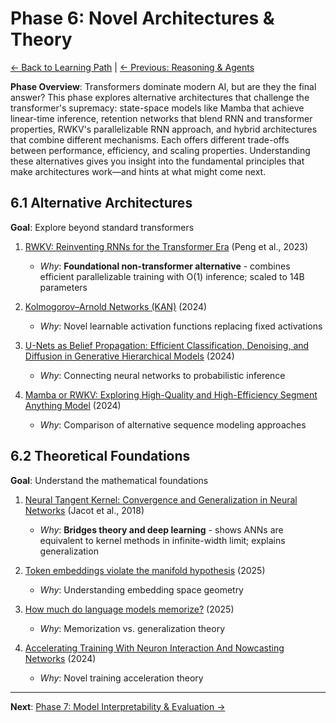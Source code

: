 # Phase 6: Novel Architectures & Theory

[← Back to Learning Path](../learning-path.md) | [← Previous: Reasoning & Agents](phase-05-reasoning.md)

**Phase Overview**: Transformers dominate modern AI, but are they the final answer? This phase explores alternative architectures that challenge the transformer's supremacy: state-space models like Mamba that achieve linear-time inference, retention networks that blend RNN and transformer properties, RWKV's parallelizable RNN approach, and hybrid architectures that combine different mechanisms. Each offers different trade-offs between performance, efficiency, and scaling properties. Understanding these alternatives gives you insight into the fundamental principles that make architectures work—and hints at what might come next.

## 6.1 Alternative Architectures
**Goal**: Explore beyond standard transformers

1. [RWKV: Reinventing RNNs for the Transformer Era](https://arxiv.org/abs/2305.13048) (Peng et al., 2023)
   - *Why*: **Foundational non-transformer alternative** - combines efficient parallelizable training with O(1) inference; scaled to 14B parameters

2. [Kolmogorov–Arnold Networks (KAN)](https://arxiv.org/pdf/2404.19756) (2024)
   - *Why*: Novel learnable activation functions replacing fixed activations

3. [U-Nets as Belief Propagation: Efficient Classification, Denoising, and Diffusion in Generative Hierarchical Models](https://arxiv.org/pdf/2404.18444) (2024)
   - *Why*: Connecting neural networks to probabilistic inference

4. [Mamba or RWKV: Exploring High-Quality and High-Efficiency Segment Anything Model](https://arxiv.org/pdf/2409.15254) (2024)
   - *Why*: Comparison of alternative sequence modeling approaches

## 6.2 Theoretical Foundations
**Goal**: Understand the mathematical foundations

1. [Neural Tangent Kernel: Convergence and Generalization in Neural Networks](https://arxiv.org/abs/1806.07572) (Jacot et al., 2018)
   - *Why*: **Bridges theory and deep learning** - shows ANNs are equivalent to kernel methods in infinite-width limit; explains generalization

2. [Token embeddings violate the manifold hypothesis](https://arxiv.org/abs/2504.01002) (2025)
   - *Why*: Understanding embedding space geometry

3. [How much do language models memorize?](https://arxiv.org/pdf/2505.24832) (2025)
   - *Why*: Memorization vs. generalization theory

4. [Accelerating Training With Neuron Interaction And Nowcasting Networks](https://arxiv.org/pdf/2409.04434) (2024)
   - *Why*: Novel training acceleration theory

---

**Next**: [Phase 7: Model Interpretability & Evaluation →](phase-07-interpretability.md)
